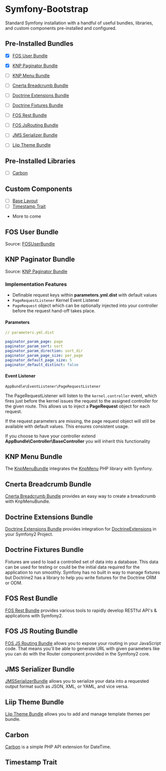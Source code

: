 Symfony-Bootstrap
=================
Standard Symfony installation with a handful of useful bundles, libraries, and custom components pre-installed and configured.
 

Pre-Installed Bundles
--------------------
- [X] [FOS User Bundle](#fos-user-bundle)
- [X] [KNP Paginator Bundle](#knp-paginator-bundle)
- [ ] [KNP Menu Bundle](#knp-menu-bundle)
- [ ] [Cnerta Breadcrumb Bundle](#cnerta-breadcrumb-bundle)
- [ ] [Doctrine Extensions Bundle](#doctrine-extensions-bundle)
- [ ] [Doctrine Fixtures Bundle](#doctrine-fixtures-bundle)
- [ ] [FOS Rest Bundle](#fos-rest-bundle)
- [ ] [FOS JsRouting Bundle](#fos-js-routing-bundle)
- [ ] [JMS Serializer Bundle](#jms-serializer-bundle)
- [ ] [Liip Theme Bundle](#liip-theme-bundle)


Pre-Installed Libraries
----------------------
- [ ] [Carbon](#carbon)


Custom Components
-----------------
- [ ] [Base Layout](#base-layout)
- [ ] [Timestamp Trait](#timestamp-trait)
- More to come




## FOS User Bundle
Source: [FOSUserBundle](https://github.com/FriendsOfSymfony/FOSUserBundle)



## KNP Paginator Bundle
Source: [KNP Paginator Bundle](http://jmsyst.com/bundles/JMSSerializerBundle)

### Implementation Features

- Definable request keys within **parameters.yml.dist** with default values
- ```PageRequestListener``` Kernel Event Listener
- ```PageRequest``` object which can be optionally injected into your controller before the request hand-off takes place.

#### Parameters
```yaml
// parameters.yml.dist

paginator_param_page: page
paginator_param_sort: sort
paginator_param_direction: sort_dir
paginator_param_page_size: per_page
paginator_default_page_size: 5
paginator_default_distinct: false
```

#### Event Listener
```
AppBundle\EventListener\PageRequestListener
```
The PageRequestListener will listen to the ```kernel.controller``` event, which fires just before the kernel issues the request to the assigned controller for the given route. This allows us to inject a **PageRequest** object for each request.

If the request parameters are missing, the page request object will still be available with default values. This ensures consistent usage.

If you choose to have your controller extend **AppBundle\Controller\BaseController** you will inherit this functionality





## KNP Menu Bundle
The [KnpMenuBundle](https://github.com/KnpLabs/KnpMenuBundle) integrates the [KnpMenu](https://github.com/KnpLabs/KnpMenu) PHP library with Symfony.

## Cnerta Breadcrumb Bundle
[Cnerta Breadcrumb Bundle](https://packagist.org/packages/cnerta/breadcrumb-bundle) provides an easy way to create a breadcrumb with KnpMenuBundle.

## Doctrine Extensions Bundle
[Doctrine Extensions Bundle](https://github.com/stof/StofDoctrineExtensionsBundle) provides integration for [DoctrineExtensions](https://github.com/Atlantic18/DoctrineExtensions) in your Symfony2 Project.

## Doctrine Fixtures Bundle
Fixtures are used to load a controlled set of data into a database. This data can be used for testing or could be the initial data required for the application to run smoothly. Symfony has no built in way to manage fixtures but Doctrine2 has a library to help you write fixtures for the Doctrine ORM or ODM.


## FOS Rest Bundle
[FOS Rest Bundle](https://github.com/FriendsOfSymfony/FOSRestBundle) provides various tools to rapidly develop RESTful API's & applications with Symfony2.

## FOS JS Routing Bundle
[FOS JS Routing Bundle](https://github.com/FriendsOfSymfony/FOSJsRoutingBundle) allows you to expose your routing in your JavaScript code. That means you'll be able to generate URL with given parameters like you can do with the Router component provided in the Symfony2 core.



## JMS Serializer Bundle
[JMSSerializerBundle](http://jmsyst.com/bundles/JMSSerializerBundle) allows you to serialize your data into a requested output format such as JSON, XML, or YAML, and vice versa.


## Liip Theme Bundle
[Liip Theme Bundle](https://github.com/liip/LiipThemeBundle) allows you to add and manage template themes per bundle.


## Carbon
[Carbon](https://github.com/briannesbitt/Carbon) is a simple PHP API extension for DateTime.


## Timestamp Trait